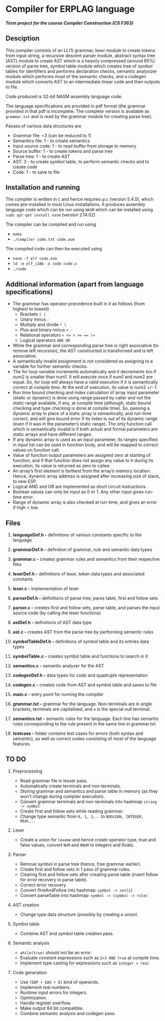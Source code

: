 # Compiler for ERPLAG language

##### Term project for the course Compiler Construction (CS F363)

## Desciption

This compiler consists of an LL(1) grammar, lexer module to create tokens from input string, a recursive descent parser module, abstract syntax tree (AST) module to create AST which is a heavily compressed (around 85%) version of parse tree, symbol table module which creates tree of symbol tables for identifiers and performs declaration checks, semantic analysizer module which performs most of the semantic checks, and a codegen module which converts AST to an intermediate linear code and then outputs to file.

Code produced is 32-bit NASM assembly language code.

The language specifications are provided in pdf format (the grammar provided in that pdf is incomplete. The complete version is available as `grammar.txt` and is read by the grammar module for creating parse tree).

Passes of various data structures are
- Grammar file: ~3 (can be reduced to 1)
- Semantics file: 1 - to create semantics
- Input source code: 1 - to read buffer from storage to memory
- Source buffer: 1 - to create tokens and parse tree
- Parse tree: 1 - to create AST
- AST: 3 - to create symbol table, to perform semantic checks and to create code
- Code: 1 - to save to file

## Installation and running

The compiler is written in `C` and hence requires `gcc` (version 5.4.0), which comes pre-installed in most Linux installations. It produces assembly language code which can be run using `NASM` which can be installed using `sudo apt-get install nasm` (version 2.14.02)

The compiler can be compiled and run using
- `make`
- `./compiler code.txt code.asm`

The compiled code can then be executed using
- `nasm -f elf code.asm`
- `ld -m elf_i386 -o code code.o`
- `./code`

## Additional information (apart from language specifications)

- The grammar has operator precedence built in it as follows (from highest to lowest)
  - Brackets `( )`
  - Unary minus `-`
  - Multiply and divide `* \`
  - Plus and binary minus `+ -`
  - Relational operators `< <= > >= == !=`
  - Logical operators `AND OR`
- While the grammar and corresponding parse tree is right associative (to remove left recursion), the AST constructed is transformed and is left associative.
- A semantically invalid assignment is not considered as assigning to a variable for further semantic checks.
- The for loop variable increments automatically and it decrements too if num2 is smaller than num1. It will execute once if num1 and num2 are equal. So, for loop will always have a valid execution if it is semantically correct at compile time. At the end of execution, its value is num2 +/- 1.
- Run time bound checking and index calculation of array input parameter (static or dynamic) is done using range passed by caller and not the static range available, if any, at compile time (although, static bound checking and type checking is done at compile time). So, passing a dynamic array in place of a static array is semantically, and run-time correct, and will give bound error if its index is out of its dynamic range (even if it was in the parameter’s static range). The only function call which is semantically invalid is if both actual and formal parameters are static arrays and have different ranges.
- If any dynamic array is used as an input parameter, its ranges specified in input list can be used in function body, and will be mapped to correct values on function call.
- Value of function output parameters are assigned zero at starting of function, and if that function does not assign any value to it during its execution, its value is returned as zero to callee.
- An array’s first element is farthest from the array’s memory location. Hence, dynamic array address is assigned after increasing size of stack, to new ESP.
- Logical AND and OR are implemented as short circuit instructions.
- Boolean values can only be input as 0 or 1. Any other input gives run-time error.
- Range of dynamic array is also checked at run-time, and gives an error if high < low.

## Files
1. **languageDef.h -** definitions of various constants specific to the language

1. **grammarDef.h -** definition of grammar, rule and semantic data types
1. **grammar.c -** creates grammar rules and semantics from their respective files

1. **lexerDef.h -** definitions of lexer, token data types and associated constants
1. **lexer.c -** implementation of lexer

1. **parserDef.h -** definitions of parse tree, parse table, first and follow sets
1. **parser.c -** creates first and follow sets, parse table, and parses the input source code (by calling the lexer functions)

1. **astDef.h -** definitions of AST data type
1. **ast.c -** creates AST from the parse tree by performing semantic rules

1. **symbolTableDef.h -** definitions of symbol table and its entries data types
1. **symbolTable.c -** creates symbol table and functions to search in it

1. **semantics.c -** semantic analyzer for the AST

1. **codegenDef.h -** data types for code and quadruple representation
1. **codegen.c -** creates code from AST and symbol table and saves to file

1. **main.c -** entry point for running the compiler

1. **grammar.txt -** grammar for the language. Non-terminals are in angle brackets, terminals are capitalised, and `e` is the special null terminal.
1. **semantics.txt -** semantic rules for the language. Each line has semantic rules corresponding to the rule present in the same line in grammar.txt.

1. **testcase -** folder contains test cases for errors (both syntax and semantic), as well as correct codes consisting of most of the language features.

## TO DO

1. Preprocessing
   - Read grammar file in lesser pass.
   - Automatically create terminals and non-terminals.
   - Storing grammar and semantics and parse table in memory (as they won't change during compiler execution).
   - Convert grammar terminals and non-terminals into hashmap `string -> symbol`
   - Create first and follow sets while reading grammar.
   - Change type semantic from `0, 1, 2,..` to `BOOLEAN, INTEGER, REAL,..`

1. Lexer
   - Create a union for `lexeme` and hence create operator type, true and false values, convert `NUM` and `RNUM` to integers and floats.

1. Parser
   - Remove symbol in parse tree (hence, free grammar earlier).
   - Create first and follow sets in 1 pass of grammar rules.
   - Clearing first and follow sets after creating parse table (insert follow for error recovery in parse table).
   - Correct error recovery.
   - Convert firstAndFollow into hashmap: `symbol -> set[2]`
   - Convert parseTable into hashmap: `symbol -> (symbol -> rule)`

1. AST creation
   - Change type data structure (possibly by creating a union).

1. Symbol table
   - Combine AST and symbol table creation pass.

1. Semantic analysis
   - `while(true)` should not be an error.
   - Evaluate constant expressions such as `2>3 AND true` at compile time.
   - Implement type casting for expressions such as `integer < real`

1. Code generation
   - Use `[EBP + EAX + 8]` kind of operands.
   - Implement real numbers.
   - Runtime input errors for integers.
   - Optimization.
   - Handle register overflow.
   - Make output 64 bit compatible.
   - Combine semantic analysis and codegen pass.

